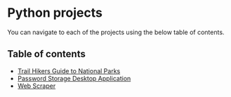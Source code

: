 # Python projects
You can navigate to each of the projects using the below table of contents.

## Table of contents
* [Trail Hikers Guide to National Parks](https://github.com/JackFlexington/python_project_showcase/tree/master/maps)
* [Password Storage Desktop Application](https://github.com/JackFlexington/python_project_showcase/tree/master/password_storage)
* [Web Scraper](https://github.com/JackFlexington/python_project_showcase/tree/master/webscraping)
